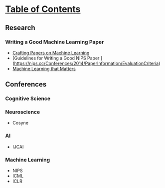 # [Table of Contents](/ML-Brain-Resources)

## Research

### Writing a Good Machine Learning Paper
* [Crafting Papers on Machine Learning](http://www.isle.org/~langley/papers/craft.ml2k.pdf)
* [Guidelines for Writing a Good NIPS Paper
] (https://nips.cc/Conferences/2014/PaperInformation/EvaluationCriteria)
* [Machine Learning that Matters](https://icml.cc/2012/papers/298.pdf)


## Conferences

### Cognitive Science


### Neuroscience
* Cosyne

### AI
* IJCAI

### Machine Learning
* NIPS
* ICML
* ICLR
